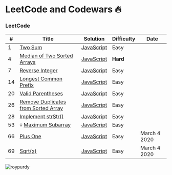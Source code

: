 # LeetCode and Codewars 🔥

### LeetCode

| # | Title | Solution | Difficulty |Date|
|---| ----- | -------- | ---------- | -- |
|1|[Two Sum](https://leetcode.com/problems/two-sum/)|[JavaScript](https://github.com/taishikato/leetcode/blob/master/problems/1.two-sum.md)|Easy|
|4|[Median of Two Sorted Arrays](https://leetcode.com/problems/median-of-two-sorted-arrays/)|[JavaScript](https://github.com/taishikato/leetcode/blob/master/problems/4.median-of-two-sorted-arrays.md)|**Hard**|
|7|[Reverse Integer](https://leetcode.com/problems/reverse-integer/)|[JavaScript](https://github.com/taishikato/leetcode/blob/master/problems/7.reverse-integer.md)|Easy|
|14|[Longest Common Prefix](https://leetcode.com/problems/longest-common-prefix/)|[JavaScript](https://github.com/taishikato/leetcode/blob/master/problems/14.longest-common-prefix.md)|Easy|
|20|[Valid Parentheses](https://leetcode.com/problems/valid-parentheses/)|[JavaScript](https://github.com/taishikato/leetcode/blob/master/problems/20.valid-parentheses.md)|Easy|
|26|[Remove Duplicates from Sorted Array](https://leetcode.com/problems/remove-duplicates-from-sorted-array/)|[JavaScript](https://github.com/taishikato/leetcode/blob/master/problems/26.remove-duplicates-from-sorted-array.md)|Easy|
|28|[Implement strStr()](https://leetcode.com/problems/implement-strstr/)|[JavaScript](https://github.com/taishikato/leetcode/blob/master/problems/28.implement-strstr.md)|Easy|
|53|:skull: [Maximum Subarray](https://leetcode.com/problems/maximum-subarray/)|[JavaScript](https://github.com/taishikato/leetcode/blob/master/problems/53.maximum-subarray.md)|Easy|
|66|[Plus One](https://leetcode.com/problems/plus-one/)|[JavaScript](https://github.com/taishikato/leetcode/blob/master/problems/66.plus-one.md)|Easy|March 4 2020|
|69|[Sqrt(x)](https://leetcode.com/problems/sqrtx/)|[JavaScript](https://github.com/taishikato/leetcode/blob/master/problems/69.sqrtx.md)|Easy|March 4 2020|

![roypurdy](https://user-images.githubusercontent.com/980588/75480502-481ad900-5956-11ea-9d96-a6edf7e9b011.gif)
